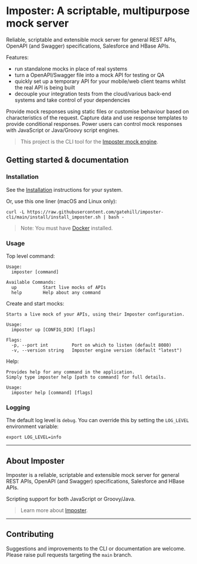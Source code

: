 # Imposter: A scriptable, multipurpose mock server

Reliable, scriptable and extensible mock server for general REST APIs, OpenAPI (and Swagger) specifications, Salesforce and HBase APIs. 

Features:

* run standalone mocks in place of real systems
* turn a OpenAPI/Swagger file into a mock API for testing or QA
* quickly set up a temporary API for your mobile/web client teams whilst the real API is being built
* decouple your integration tests from the cloud/various back-end systems and take control of your dependencies

Provide mock responses using static files or customise behaviour based on characteristics of the request.
Capture data and use response templates to provide conditional responses.
Power users can control mock responses with JavaScript or Java/Groovy script engines.

> This project is the CLI tool for the [Imposter mock engine](https://github.com/outofcoffee/imposter).

## Getting started & documentation

### Installation

See the [Installation](./docs/install.md) instructions for your system.

Or, use this one liner (macOS and Linux only):

```shell
curl -L https://raw.githubusercontent.com/gatehill/imposter-cli/main/install/install_imposter.sh | bash -
```

> Note: You must have [Docker](https://docs.docker.com/get-docker/) installed.

### Usage

Top level command:

```
Usage:
  imposter [command]

Available Commands:
  up          Start live mocks of APIs
  help        Help about any command
```

Create and start mocks:

```
Starts a live mock of your APIs, using their Imposter configuration.

Usage:
  imposter up [CONFIG_DIR] [flags]

Flags:
  -p, --port int         Port on which to listen (default 8080)
  -v, --version string   Imposter engine version (default "latest")
```

Help:

```
Provides help for any command in the application.
Simply type imposter help [path to command] for full details.

Usage:
  imposter help [command] [flags]
```

### Logging

The default log level is `debug`. You can override this by setting the `LOG_LEVEL` environment variable:

    export LOG_LEVEL=info

---

## About Imposter

Imposter is a reliable, scriptable and extensible mock server for general REST APIs, OpenAPI (and Swagger) specifications, Salesforce and HBase APIs.

Scripting support for both JavaScript or Groovy/Java.

> Learn more about [Imposter](https://github.com/outofcoffee/imposter).

---

## Contributing

Suggestions and improvements to the CLI or documentation are welcome. Please raise pull requests targeting the `main` branch.
